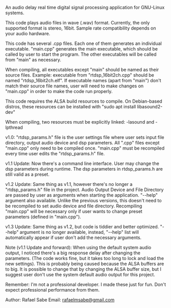 An audio delay real time digital signal processing application for GNU-Linux systems.

This code plays audio files in wave (.wav) format. 
Currently, the only supported format is stereo, 16bit. Sample rate compatibility depends on your audio hardware.

This code has several .cpp files. Each one of them generates an individual executable. 
"main.cpp" generates the main executable, which should be called by user to start the program. 
The other executables will be called from "main" as necessary.

When compiling, all executables except "main" should be named as their source files. 
Example: executable from "rtdsp_16bit2ch.cpp" should be named "rtdsp_16bit2ch.elf". 
If executable names (apart from "main") don't match their source file names, user will need to make changes on "main.cpp" in order to make the code run properly.

This code requires the ALSA build resources to compile. 
On Debian-based distros, these resources can be installed with "sudo apt install libasound2-dev"

When compiling, two resources must be explicitly linked: -lasound and -lpthread

v1.0:
"rtdsp_params.h" file is the user settings file where user sets input file directory, output audio device and dsp parameters. 
All ".cpp" files except "main.cpp" only need to be compiled once. "main.cpp" must be recompiled every time user edits the "rtdsp_params.h" file.

v1.1 Update:
Now there's a command line interface. User may change the dsp parameters during runtime.
The dsp parameters in rtdsp_params.h are still valid as a preset.

v1.2 Update:
Same thing as v1.1, however there's no longer a "rtdsp_params.h" file in the project. 
Audio Output Device and File Directory are passed by user as arguments when starting the application.
"--help" argument also available.
Unlike the previous versions, this doesn't need to be recompiled to set audio device and file directory.
Recompiling "main.cpp" will be necessary only if user wants to change preset parameters (defined in "main.cpp").

v1.3 Update:
Same thing as v1.2, but code is tiddier and better optimized.
"--help" argument is no longer available, instead, "--help" list will automatically appear if user don't add the necessary arguments.

Note (v1.1 Update and forward): 
When using the default system audio output, I noticed there's a big response delay after changing the parameters. 
(The code works fine, but it takes too long to lock and load the new settings).
This is probably being caused because the ALSA buffers are to big. 
It is possible to change that by changing the ALSA buffer size, but I suggest user don't use the system default audio output for this project.

Remember: I'm not a professional developer. I made these just for fun. Don't expect professional performance from them.

Author: Rafael Sabe 
Email: rafaelmsabe@gmail.com
